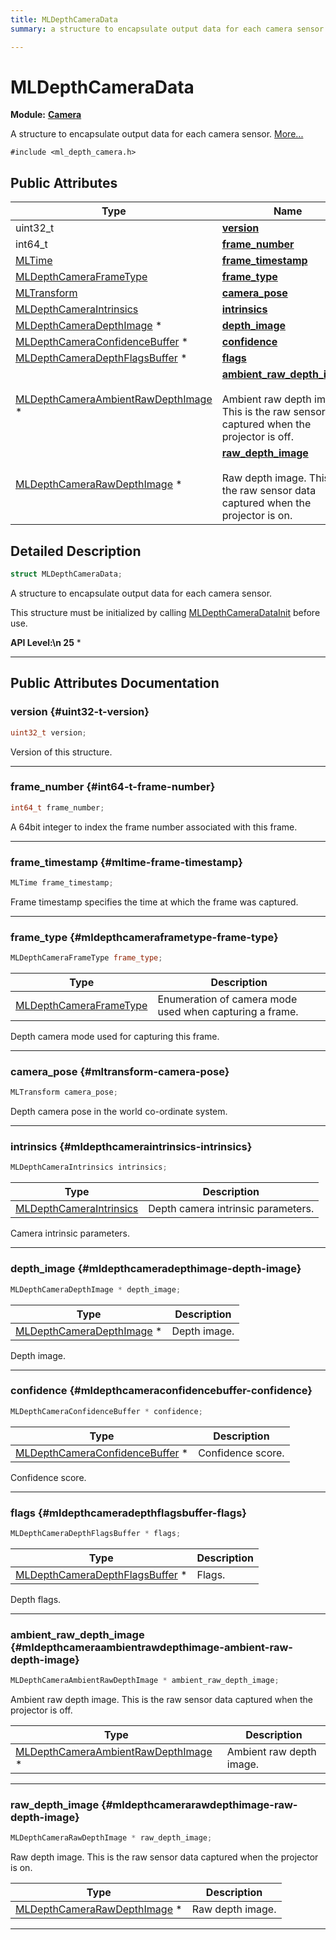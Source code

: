 ```yaml
---
title: MLDepthCameraData
summary: a structure to encapsulate output data for each camera sensor. 

---
```


# MLDepthCameraData

**Module:** **[Camera](/api-ref/api/Modules/group___camera/group___camera.md)**



A structure to encapsulate output data for each camera sensor.  [More...](#detailed-description)


`#include <ml_depth_camera.h>`

## Public Attributes

| Type           | Name           |
| -------------- | -------------- |
| uint32_t | **[version](/api-ref/api/Modules/group___camera/struct_m_l_depth_camera_data.md#uint32-t-version)**  |
| int64_t | **[frame_number](/api-ref/api/Modules/group___camera/struct_m_l_depth_camera_data.md#int64-t-frame-number)**  |
| [MLTime](/api-ref/api/Modules/group___common/group___common.md#int64-t-mltime) | **[frame_timestamp](/api-ref/api/Modules/group___camera/struct_m_l_depth_camera_data.md#mltime-frame-timestamp)**  |
| [MLDepthCameraFrameType](/api-ref/api/Modules/group___camera/group___camera.md#enums-mldepthcameraframetype) | **[frame_type](/api-ref/api/Modules/group___camera/struct_m_l_depth_camera_data.md#mldepthcameraframetype-frame-type)**  |
| [MLTransform](/api-ref/api/Modules/group___common/struct_m_l_transform.md) | **[camera_pose](/api-ref/api/Modules/group___camera/struct_m_l_depth_camera_data.md#mltransform-camera-pose)**  |
| [MLDepthCameraIntrinsics](/api-ref/api/Modules/group___camera/struct_m_l_depth_camera_intrinsics.md) | **[intrinsics](/api-ref/api/Modules/group___camera/struct_m_l_depth_camera_data.md#mldepthcameraintrinsics-intrinsics)**  |
| [MLDepthCameraDepthImage](/api-ref/api/Modules/group___camera/group___camera.md#mldepthcameraframebuffer-mldepthcameradepthimage) * | **[depth_image](/api-ref/api/Modules/group___camera/struct_m_l_depth_camera_data.md#mldepthcameradepthimage-depth-image)**  |
| [MLDepthCameraConfidenceBuffer](/api-ref/api/Modules/group___camera/group___camera.md#mldepthcameraframebuffer-mldepthcameraconfidencebuffer) * | **[confidence](/api-ref/api/Modules/group___camera/struct_m_l_depth_camera_data.md#mldepthcameraconfidencebuffer-confidence)**  |
| [MLDepthCameraDepthFlagsBuffer](/api-ref/api/Modules/group___camera/group___camera.md#mldepthcameraframebuffer-mldepthcameradepthflagsbuffer) * | **[flags](/api-ref/api/Modules/group___camera/struct_m_l_depth_camera_data.md#mldepthcameradepthflagsbuffer-flags)**  |
| [MLDepthCameraAmbientRawDepthImage](/api-ref/api/Modules/group___camera/group___camera.md#mldepthcameraframebuffer-mldepthcameraambientrawdepthimage) * | **[ambient_raw_depth_image](/api-ref/api/Modules/group___camera/struct_m_l_depth_camera_data.md#mldepthcameraambientrawdepthimage-ambient-raw-depth-image)** <br></br>Ambient raw depth image. This is the raw sensor data captured when the projector is off.  |
| [MLDepthCameraRawDepthImage](/api-ref/api/Modules/group___camera/group___camera.md#mldepthcameraframebuffer-mldepthcamerarawdepthimage) * | **[raw_depth_image](/api-ref/api/Modules/group___camera/struct_m_l_depth_camera_data.md#mldepthcamerarawdepthimage-raw-depth-image)** <br></br>Raw depth image. This is the raw sensor data captured when the projector is on.  |

## Detailed Description

```cpp
struct MLDepthCameraData;
```

A structure to encapsulate output data for each camera sensor. 

This structure must be initialized by calling [MLDepthCameraDataInit](/api-ref/api/Modules/group___camera/group___camera.md#void-mldepthcameradatainit) before use.




**API Level:\n 25**
  * 




-----------
## Public Attributes Documentation

### version {#uint32-t-version}

```cpp
uint32_t version;
```


Version of this structure. 





-----------

### frame_number {#int64-t-frame-number}

```cpp
int64_t frame_number;
```


A 64bit integer to index the frame number associated with this frame. 





-----------

### frame_timestamp {#mltime-frame-timestamp}

```cpp
MLTime frame_timestamp;
```


Frame timestamp specifies the time at which the frame was captured. 





-----------

### frame_type {#mldepthcameraframetype-frame-type}

```cpp
MLDepthCameraFrameType frame_type;
```



| Type | Description |
|--|--|
| [MLDepthCameraFrameType](/api-ref/api/Modules/group___camera/group___camera.md#enums-mldepthcameraframetype) | Enumeration of camera mode used when capturing a frame.  |


Depth camera mode used for capturing this frame. 





-----------

### camera_pose {#mltransform-camera-pose}

```cpp
MLTransform camera_pose;
```


Depth camera pose in the world co-ordinate system. 





-----------

### intrinsics {#mldepthcameraintrinsics-intrinsics}

```cpp
MLDepthCameraIntrinsics intrinsics;
```



| Type | Description |
|--|--|
| [MLDepthCameraIntrinsics](/api-ref/api/Modules/group___camera/struct_m_l_depth_camera_intrinsics.md) | Depth camera intrinsic parameters.  |


Camera intrinsic parameters. 





-----------

### depth_image {#mldepthcameradepthimage-depth-image}

```cpp
MLDepthCameraDepthImage * depth_image;
```



| Type | Description |
|--|--|
| [MLDepthCameraDepthImage](/api-ref/api/Modules/group___camera/group___camera.md#mldepthcameraframebuffer-mldepthcameradepthimage) * | Depth image.  |


Depth image. 





-----------

### confidence {#mldepthcameraconfidencebuffer-confidence}

```cpp
MLDepthCameraConfidenceBuffer * confidence;
```



| Type | Description |
|--|--|
| [MLDepthCameraConfidenceBuffer](/api-ref/api/Modules/group___camera/group___camera.md#mldepthcameraframebuffer-mldepthcameraconfidencebuffer) * | Confidence score.  |


Confidence score. 





-----------

### flags {#mldepthcameradepthflagsbuffer-flags}

```cpp
MLDepthCameraDepthFlagsBuffer * flags;
```



| Type | Description |
|--|--|
| [MLDepthCameraDepthFlagsBuffer](/api-ref/api/Modules/group___camera/group___camera.md#mldepthcameraframebuffer-mldepthcameradepthflagsbuffer) * | Flags.  |


Depth flags. 





-----------

### ambient_raw_depth_image {#mldepthcameraambientrawdepthimage-ambient-raw-depth-image}

```cpp
MLDepthCameraAmbientRawDepthImage * ambient_raw_depth_image;
```

Ambient raw depth image. This is the raw sensor data captured when the projector is off. 


| Type | Description |
|--|--|
| [MLDepthCameraAmbientRawDepthImage](/api-ref/api/Modules/group___camera/group___camera.md#mldepthcameraframebuffer-mldepthcameraambientrawdepthimage) * | Ambient raw depth image.  |






-----------

### raw_depth_image {#mldepthcamerarawdepthimage-raw-depth-image}

```cpp
MLDepthCameraRawDepthImage * raw_depth_image;
```

Raw depth image. This is the raw sensor data captured when the projector is on. 


| Type | Description |
|--|--|
| [MLDepthCameraRawDepthImage](/api-ref/api/Modules/group___camera/group___camera.md#mldepthcameraframebuffer-mldepthcamerarawdepthimage) * | Raw depth image.  |






-----------

